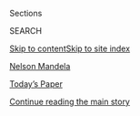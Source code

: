 <div id="app">

<div>

<div class="NYTAppHideMasthead css-zz1s19 e1suatyy0">

<div class="section css-ui9rw0 e1suatyy2">

<div class="css-11hrj97 er09x8g0">

<div class="css-6n7j50">

</div>

<span class="css-1dv1kvn">Sections</span>

<div class="css-10488qs">

<span class="css-1dv1kvn">SEARCH</span>

</div>

[Skip to content](#site-content)[Skip to site index](#site-index)

</div>

<div id="masthead-section-label" class="css-1fnb9ct eaxe0e00">

[Nelson
Mandela](https://www.nytimes3xbfgragh.onion/topic/person/nelson-mandela)

</div>

<div class="css-10698na e1huz5gh0">

</div>

</div>

<div id="masthead-bar-one" class="section hasLinks css-15hmgas e1csuq9d3">

<div class="css-uqyvli e1csuq9d0">

</div>

<div class="css-1uqjmks e1csuq9d1">

</div>

<div class="css-9e9ivx">

[](https://myaccount.nytimes3xbfgragh.onion/auth/login?response_type=cookie&client_id=vi)

</div>

<div class="css-1bvtpon e1csuq9d2">

[Today’s Paper](https://www.nytimes3xbfgragh.onion/section/todayspaper)

</div>

</div>

</div>

</div>

<div data-aria-hidden="false">

<div id="site-content" data-role="main">

<div class="css-1ffjgkm">

</div>

<div id="top-wrapper" class="css-15p45cc eaca97t0" type="top">

<div id="top-slug" class="css-19x0jxb eaca97t1" hidden="">

Advertisement

</div>

[Continue reading the main
story](#after-top)

<div class="ad top-wrapper" style="text-align:center;height:100%;display:block;min-height:90px">

<div id="top" class="place-ad" data-position="top" data-size-key="top">

</div>

</div>

<div id="after-top">

</div>

</div>

<div id="collection-Mandela, Nelson" class="section css-15h4p1b e9abtgs0">

<div class="css-1j21atc e1svk9qx1">

<div class="css-fmiefx e1svk9qx2">

<div class="css-1hk7r2m eu54l5x0">

<div id="sponsor-wrapper" class="css-7a1pgi eaca97t0" type="sponsor" hidden="">

<div id="sponsor-slug" class="css-1l4mleb eaca97t1" hidden="">

Supported by

</div>

[Continue reading the main
story](#after-sponsor)

<div id="sponsor" class="ad sponsor-wrapper" style="text-align:left;height:100%;display:block">

</div>

<div id="after-sponsor">

</div>

</div>

</div>

### <span class="css-5xm8y ezz4tcd1">[Times Topics](/index.html)</span>

</div>

<div class="css-nfcc9b e1svk9qx3">

<div class="css-vl9dhg e1svk9qx5">

<div class="css-1nrhkj6 e1svk9qx6">

# Nelson Mandela

<div class="follow-button-placeholder" data-collection-id="">

</div>

</div>

</div>

</div>

</div>

<div class="css-185go5a e1o5byef0">

<div class="css-15cbhtu">

  - [Latest](#stream-panel)
  - <span class="css-6n7j50">Search</span>
    <div class="control">
    <div class="label-container css-1dv1kvn">
    Search
    </div>
    <div class="css-wm4t3d">
    **<span id="clear-search-input" class="css-1dv1kvn">Clear this text
    input</span>
    </div>
    </div>
    <span class="css-1iovbfw"></span>

<div id="stream-panel" class="section css-8msx5b e1jz0cab1">

<div class="css-13mho3u">

1.  
    
    <div class="css-1cp3ece">
    
    <div class="css-1l4spti">
    
    [](/2020/07/22/world/africa/andrew-mlangeni-dead.html)
    
    <div class="css-79elbk">
    
    ![](https://static01.graylady3jvrrxbe.onion/images/2020/07/23/world/23mlangeni1/22mlangeni1-thumbWide.jpg?quality=75&auto=webp&disable=upscale)
    
    </div>
    
    ## Andrew Mlangeni, Ally of Mandela in Anti-Apartheid Struggle, Dies at 95
    
    He was a convicted co-defendant with Mr. Mandela at the Rivonia
    Trial of 1964, which exposed to the world the injustices of South
    Africa’s segregationist policies.
    
    <div class="css-1nqbnmb ea5icrr0">
    
    By <span class="css-1n7hynb">Alan
    Cowell</span>
    
    </div>
    
    </div>
    
    <div class="css-1lc2l26 e1xfvim33">
    
    </div>
    
    </div>

2.  
    
    <div class="css-1cp3ece">
    
    <div class="css-1l4spti">
    
    [](/2020/07/13/world/africa/zindzi-mandela-dies.html)
    
    <div class="css-79elbk">
    
    ![](https://static01.graylady3jvrrxbe.onion/images/2020/07/14/world/13zindzimandela-obit1/merlin_174512271_48496c3c-765d-49fe-b18f-f11f09eef0d9-thumbWide.jpg?quality=75&auto=webp&disable=upscale)
    
    </div>
    
    ## Zindzi Mandela, Activist in South Africa and Ambassador, Dies at 59
    
    She was ambassador to Denmark after years as a voice against
    apartheid (sometimes in poetry) alongside her parents, Nelson
    Mandela and Winnie Madikizela-Mandela.
    
    <div class="css-1nqbnmb ea5icrr0">
    
    By <span class="css-1n7hynb">Lynsey
    Chutel</span>
    
    </div>
    
    </div>
    
    <div class="css-1lc2l26 e1xfvim33">
    
    </div>
    
    </div>

3.  
    
    <div class="css-1cp3ece">
    
    <div class="css-1l4spti">
    
    [](/2020/05/08/world/africa/denis-goldberg-dead.html)
    
    <div class="css-79elbk">
    
    ![](https://static01.graylady3jvrrxbe.onion/images/2020/05/09/obituaries/09Goldberg-obit2/07Goldberg2-thumbWide.jpg?quality=75&auto=webp&disable=upscale)
    
    </div>
    
    ## Denis Goldberg, South African Freedom Fighter, Is Dead at 87
    
    He was the only white defendant to be convicted alongside Nelson
    Mandela and others in 1964 for resisting apartheid. He spent 22
    years in prison.
    
    <div class="css-1nqbnmb ea5icrr0">
    
    By <span class="css-1n7hynb">Alan
    Cowell</span>
    
    </div>
    
    </div>
    
    <div class="css-1lc2l26 e1xfvim33">
    
    </div>
    
    </div>

4.  
    
    <div class="css-1cp3ece">
    
    <div class="css-1l4spti">
    
    [](/2020/02/26/us/politics/joe-biden-arrest-mandela.html)
    
    <div class="css-79elbk">
    
    ![](https://static01.graylady3jvrrxbe.onion/images/2020/02/26/world/26biden-mandela-1/merlin_169542891_8dc91168-06a4-46eb-b71a-b632f660fdd6-thumbWide.jpg?quality=75&auto=webp&disable=upscale)
    
    </div>
    
    ## How Biden’s Campaign Explains His ‘Arrest’ in South Africa
    
    Joe Biden’s claim of being arrested trying to see Nelson Mandela
    drew skepticism. His campaign called it a “separation.’’
    
    <div class="css-1nqbnmb ea5icrr0">
    
    By <span class="css-1n7hynb">Katie
    Glueck</span>
    
    </div>
    
    </div>
    
    <div class="css-1lc2l26 e1xfvim33">
    
    </div>
    
    </div>

5.  
    
    <div class="css-1cp3ece">
    
    <div class="css-1l4spti">
    
    [](/2020/02/21/us/politics/biden-south-africa-arrest-mandela.html)
    
    <div class="css-79elbk">
    
    ![](https://static01.graylady3jvrrxbe.onion/images/2020/02/20/us/politics/20bidenmandela/20bidenmandela-thumbWide.jpg?quality=75&auto=webp&disable=upscale)
    
    </div>
    
    ## Biden Adds a Claim to His Biography: An Arrest in South Africa
    
    Joe Biden has recounted a story — three times in two weeks — about
    being arrested on his way to see Nelson Mandela. He did not mention
    it in his memoir or speak prominently of it before.
    
    <div class="css-1nqbnmb ea5icrr0">
    
    By <span class="css-1n7hynb">Katie Glueck <span>and</span> Thomas
    Kaplan</span>
    
    </div>
    
    </div>
    
    <div class="css-1lc2l26 e1xfvim33">
    
    </div>
    
    </div>

6.  
    
    <div class="css-1cp3ece">
    
    <div class="css-1l4spti">
    
    [](/2020/02/18/movies/the-state-against-mandela-and-the-others-review.html)
    
    <div class="css-79elbk">
    
    ![](https://static01.graylady3jvrrxbe.onion/images/2020/02/18/arts/18thestate1/18thestate1-thumbWide.jpg?quality=75&auto=webp&disable=upscale)
    
    </div>
    
    ### <span class="css-m70j1g">Critic’s Pick</span>
    
    ## ‘The State Against Mandela and the Others’ Review: Sounds of Injustice
    
    Nelson Mandela’s trial nearly 60 years ago was not filmed, but the
    words spoken still echo loudly.
    
    <div class="css-1nqbnmb ea5icrr0">
    
    By <span class="css-1n7hynb">Glenn
    Kenny</span>
    
    </div>
    
    </div>
    
    <div class="css-1lc2l26 e1xfvim33">
    
    </div>
    
    </div>

7.  
    
    <div class="css-1cp3ece">
    
    <div class="css-1l4spti">
    
    [](/2019/10/31/world/africa/jennifer-davis-dead.html)
    
    <div class="css-79elbk">
    
    ![](https://static01.graylady3jvrrxbe.onion/images/2019/11/04/obituaries/31Davis1/31Davis1-thumbWide.jpg?quality=75&auto=webp&disable=upscale)
    
    </div>
    
    ## Jennifer Davis, 85, Dies; Led Divestment Effort Over Apartheid
    
    After leaving South Africa, she pressed colleges, churches, unions,
    philanthropies and others to unload their stock in companies
    profiting from a racist system.
    
    <div class="css-1nqbnmb ea5icrr0">
    
    By <span class="css-1n7hynb">Sam
    Roberts</span>
    
    </div>
    
    </div>
    
    <div class="css-1lc2l26 e1xfvim33">
    
    </div>
    
    </div>

8.  
    
    <div class="css-1cp3ece">
    
    <div class="css-1l4spti">
    
    [](/2019/10/02/opinion/modi-mahatma-gandhi.html)
    
    <div class="css-79elbk">
    
    ![](https://static01.graylady3jvrrxbe.onion/images/2019/10/01/opinion/01modi1/01modi1-thumbWide.jpg?quality=75&auto=webp&disable=upscale)
    
    </div>
    
    ## Why India and the World Need Gandhi
    
    The great leader envisioned a world where every citizen has dignity
    and prosperity.
    
    <div class="css-1nqbnmb ea5icrr0">
    
    By <span class="css-1n7hynb">Narendra
    Modi</span>
    
    </div>
    
    </div>
    
    <div class="css-1lc2l26 e1xfvim33">
    
    </div>
    
    </div>

9.  
    
    <div class="css-1cp3ece">
    
    <div class="css-1l4spti">
    
    [](/2019/09/12/sports/rugby/chester-williams-dead.html)
    
    <div class="css-79elbk">
    
    ![](https://static01.graylady3jvrrxbe.onion/images/2019/09/13/obituaries/10Williams1/10Williams1-thumbWide.jpg?quality=75&auto=webp&disable=upscale)
    
    </div>
    
    ## Chester Williams, Rugby Champion Who Signaled Apartheid’s Defeat, Dies at 49
    
    Williams was the only nonwhite on the Springboks when it won the
    1995 World Cup and was embraced by Nelson Mandela in a message of
    reconciliation.
    
    <div class="css-1nqbnmb ea5icrr0">
    
    By <span class="css-1n7hynb">Huw
    Richards</span>
    
    </div>
    
    </div>
    
    <div class="css-1lc2l26 e1xfvim33">
    
    </div>
    
    </div>

10. 
    
    <div class="css-1cp3ece">
    
    <div class="css-1l4spti">
    
    [](/2019/02/01/lens/ozier-muhammad-harlem-johannesburg.html)
    
    <div class="css-79elbk">
    
    ![](https://static01.graylady3jvrrxbe.onion/images/2019/02/01/lens/01Ozier2/01Ozier2-thumbWide-v3.jpg?quality=75&auto=webp&disable=upscale)
    
    </div>
    
    ### <span class="css-m70j1g">lens</span>
    
    ## From Harlem to Johannesburg, Photographing the Famous and the Unknown With Dignity and Respect
    
    For over fifty years and spanning several continents, Ozier Muhammad
    photographed celebrities, disasters and everyday people.
    
    <div class="css-1nqbnmb ea5icrr0">
    
    By <span class="css-1n7hynb">David Gonzalez</span>
    
    </div>
    
    </div>
    
    <div class="css-1lc2l26 e1xfvim33">
    
    </div>
    
    </div>

<div class="css-13mho3u">

<div class="css-1t62hi8">

<div class="css-1stvaey">

Show
More

<div>

<div style="border:0;clip:rect(0 0 0 0);height:1px;margin:-1px;overflow:hidden;white-space:nowrap;padding:0;width:1px;position:absolute" data-role="log" data-aria-live="assertive">

</div>

<div style="border:0;clip:rect(0 0 0 0);height:1px;margin:-1px;overflow:hidden;white-space:nowrap;padding:0;width:1px;position:absolute" data-role="log" data-aria-live="assertive">

</div>

<div style="border:0;clip:rect(0 0 0 0);height:1px;margin:-1px;overflow:hidden;white-space:nowrap;padding:0;width:1px;position:absolute" data-role="log" data-aria-live="polite">

</div>

<div style="border:0;clip:rect(0 0 0 0);height:1px;margin:-1px;overflow:hidden;white-space:nowrap;padding:0;width:1px;position:absolute" data-role="log" data-aria-live="polite">

</div>

</div>

</div>

</div>

</div>

</div>

<div class="css-g6hk37 supplemental">

<div id="mid1-wrapper" class="css-10wkyv7 eaca97t0" type="lede">

<div id="mid1-slug" class="css-1tag3rd eaca97t1">

Advertisement

</div>

[Continue reading the main
story](#after-mid1)

<div id="mid1" class="ad mid1-wrapper" style="text-align:center;height:100%;display:block;min-height:250px">

</div>

<div id="after-mid1">

</div>

</div>

<div id="mktg-wrapper" class="css-oxle51 eaca97t0" type="mktg">

<div id="mktg-slug" class="css-1tag3rd eaca97t1">

Advertisement

</div>

[Continue reading the main
story](#after-mktg)

<div id="mktg" class="ad mktg-wrapper" style="text-align:center;height:100%;display:block">

</div>

<div id="after-mktg">

</div>

</div>

</div>

</div>

</div>

</div>

</div>

</div>

## Site Index

<div>

</div>

## Site Information Navigation

  - [© <span>2020</span> <span>The New York Times
    Company</span>](https://help.nytimes3xbfgragh.onion/hc/en-us/articles/115014792127-Copyright-notice)

<!-- end list -->

  - [NYTCo](https://www.nytco.com/)
  - [Contact
    Us](https://help.nytimes3xbfgragh.onion/hc/en-us/articles/115015385887-Contact-Us)
  - [Work with us](https://www.nytco.com/careers/)
  - [Advertise](https://nytmediakit.com/)
  - [T Brand Studio](http://www.tbrandstudio.com/)
  - [Your Ad
    Choices](https://www.nytimes3xbfgragh.onion/privacy/cookie-policy#how-do-i-manage-trackers)
  - [Privacy](https://www.nytimes3xbfgragh.onion/privacy)
  - [Terms of
    Service](https://help.nytimes3xbfgragh.onion/hc/en-us/articles/115014893428-Terms-of-service)
  - [Terms of
    Sale](https://help.nytimes3xbfgragh.onion/hc/en-us/articles/115014893968-Terms-of-sale)
  - [Site
    Map](https://spiderbites.nytimes3xbfgragh.onion)
  - [Help](https://help.nytimes3xbfgragh.onion/hc/en-us)
  - [Subscriptions](https://www.nytimes3xbfgragh.onion/subscription?campaignId=37WXW)

</div>

</div>
